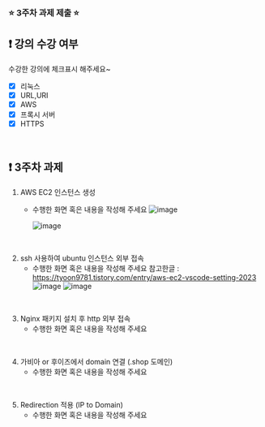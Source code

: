 ### ⭐️ 3주차 과제 제출 ⭐️

## ❗️ 강의 수강 여부
수강한 강의에 체크표시 해주세요~

- [x] 리눅스
- [x] URL,URI
- [x] AWS
- [x] 프록시 서버
- [x] HTTPS

<br>

## ❗️ 3주차 과제
1. AWS EC2 인스턴스 생성
   - 수행한 화면 혹은 내용을 작성해 주세요
     ![image](https://github.com/UmbaDumba/2024_Server_study_Basic/assets/88480816/012ff82f-5df2-4a83-89d0-3639bfac80cf)

     ![image](https://github.com/UmbaDumba/2024_Server_study_Basic/assets/88480816/14aa3254-8002-4b9f-a1ca-b9de3d289fc1)


<br/>

2. ssh 사용하여 ubuntu 인스턴스 외부 접속
   - 수행한 화면 혹은 내용을 작성해 주세요
     참고한글 : https://tyoon9781.tistory.com/entry/aws-ec2-vscode-setting-2023
     ![image](https://github.com/UmbaDumba/2024_Server_study_Basic/assets/88480816/f4d5af70-b174-42f6-b600-4efe54c43828)
      ![image](https://github.com/UmbaDumba/2024_Server_study_Basic/assets/88480816/44d260f7-a3f1-4839-84d6-ec9dc71f5dbe)


<br/>

3. Nginx 패키지 설치 후 http 외부 접속
   - 수행한 화면 혹은 내용을 작성해 주세요

<br/>

4. 가비아 or 후이즈에서 domain 연결 (.shop 도메인)
   - 수행한 화면 혹은 내용을 작성해 주세요

<br/>

5. Redirection 적용 (IP to Domain)
   - 수행한 화면 혹은 내용을 작성해 주세요

<br/>
